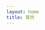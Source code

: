 ```yaml
---
layout: home
title: 首页
---
```


<Index/>

<script setup>
    import Index from "./index.vue"; 
</script>

